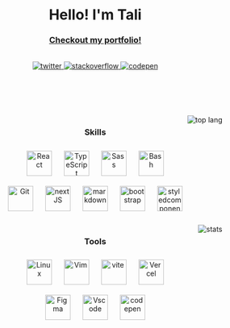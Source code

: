 <div>
  <h1 align="center" > Hello! I'm Tali </h1>
  <h3  align="center"><a href='https://allyson-portfolio.vercel.app'>Checkout my portfolio!</a></h3>
</div>

<br />
<div align="center">
<a href="https://twitter.com/Allynomu" target="_blank">
<img src=https://img.shields.io/badge/twitter-%2300acee.svg?&style=for-the-badge&logo=twitter&logoColor=white alt=twitter style="margin-bottom: 5px;" />
</a>
<a href="https://stackoverflow.com/users/18422418/tali" target="_blank">
<img src=https://img.shields.io/badge/stackoverflow-%23F28032.svg?&style=for-the-badge&logo=stackoverflow&logoColor=white alt=stackoverflow style="margin-bottom: 5px;" />
</a>
<a href="https://codepen.com/talialy" target="_blank">
<img src=https://img.shields.io/badge/codepen-%23131417.svg?&style=for-the-badge&logo=codepen&logoColor=white alt=codepen style="margin-bottom: 5px;" />
</a>  
</div>

<br />
<br />
<br />
<br />
<br />
 
<img src="https://github-readme-stats.vercel.app/api/top-langs/?username=talialy&layout=compact" alt="top lang" align="right" />

<div align="left">  
  <div align="center">
    <h3>Skills </h3>
    <img style="margin: 10px" src="https://skillicons.dev/icons?i=react" alt="React" height="50" />  
    <img style="margin: 10px" src="https://skillicons.dev/icons?i=typescript" alt="TypeScript" height="50" />  
    <img style="margin: 10px" src="https://skillicons.dev/icons?i=sass" alt="Sass" height="50" />  
    <img style="margin: 10px" src="https://skillicons.dev/icons?i=bash" alt="Bash" height="50" />  
    <br />
    <img style="margin: 10px" src="https://skillicons.dev/icons?i=git" alt="Git" height="50" />  
    <img style="margin: 10px" src="https://skillicons.dev/icons?i=nextjs" alt="nextJS" height="50" />
    <img style="margin: 10px" src="https://skillicons.dev/icons?i=markdown" alt="markdown" height="50" />
    <img style="margin: 10px" src="https://skillicons.dev/icons?i=bootstrap" alt="bootstrap" height="50" />
    <img style="margin: 10px" src="https://skillicons.dev/icons?i=styledcomponents" alt="styledcomponents" height="50" />
  </div>
  <br />
</div>

<img align="right" src="https://github-readme-stats.vercel.app/api?username=talialy" alt="stats" />

<div align="left">
  <div align="center">
    <h3>Tools</h3>
    <img style="margin: 10px" src="https://skillicons.dev/icons?i=linux" alt="Linux" height="50" />
    <img style="margin: 10px" src="https://skillicons.dev/icons?i=vim" alt="Vim" height="50" />
    <img style="margin: 10px" src="https://skillicons.dev/icons?i=vite" alt="vite" height="50" />
    <img style="margin: 10px" src="https://skillicons.dev/icons?i=vercel" alt="Vercel" height="50" />
    <br />
    <img style="margin: 10px" src="https://skillicons.dev/icons?i=figma" alt="Figma" height="50" /> 
    <img style="margin: 10px" src="https://skillicons.dev/icons?i=vscode" alt="Vscode" height="50" />
    <img style="margin: 10px" src="https://skillicons.dev/icons?i=codepen" alt="codepen" height="50" />
  </div>
</div>


<br />
<br />
